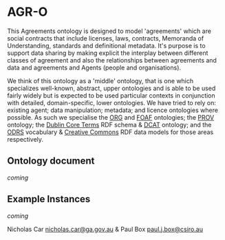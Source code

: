 # AGR-O
This Agreements ontology is designed to model 'agreements' which are social contracts that include licenses, laws, contracts, Memoranda of Understanding, standards and definitional metadata. It's purpose is to support data sharing by making explicit the interplay between different classes of agreement and also the relationships between agreements and data and agreements and Agents (people and organisations).

We think of this ontology as a 'middle' ontology, that is one which specializes well-known, abstract, upper ontologies and is able to be used fairly widely but is expected to be used particular contexts in conjunction with detailed, domain-specific, lower ontologies. We have tried to rely on: existing agent; data manipulation; metadata; and licence ontologies where possible. As such we specialise the [ORG](https://www.w3.org/TR/vocab-org/) and [FOAF](http://xmlns.com/foaf/spec/) ontologies; the [PROV](https://www.w3.org/TR/prov-o/) ontology;  the [Dublin Core Terms](http://dublincore.org/schemas/rdfs/) RDF schema & [DCAT](https://www.w3.org/TR/vocab-dcat/) ontology; and the [ODRS](http://schema.theodi.org/odrs/) vocabulary & [Creative Commons](https://creativecommons.org/ns) RDF data models for those areas respectively.

## Ontology document
*coming*

## Example Instances
*coming*

Nicholas Car <nicholas.car@ga.gov.au> & Paul Box <paul.j.box@csiro.au>